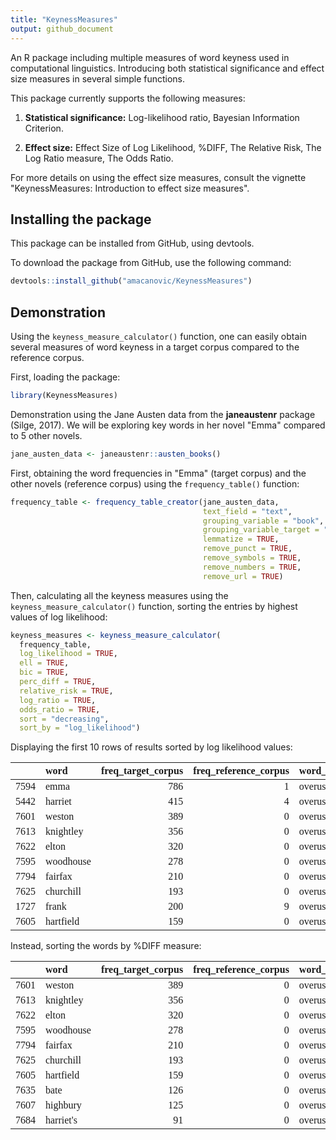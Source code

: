 ```yaml
---
title: "KeynessMeasures"
output: github_document
---
```




An R package including multiple measures of word keyness used in computational
linguistics. Introducing both statistical significance and effect size
measures in several simple functions.


This package currently supports the following measures:

1.  **Statistical significance:** Log-likelihood ratio, Bayesian Information Criterion.

2.  **Effect size:** Effect Size of Log Likelihood, %DIFF, The Relative Risk,
The Log Ratio measure, The Odds Ratio.

For more details on using the effect size measures, consult the vignette 
"KeynessMeasures: Introduction to effect size measures". 

## Installing the package

This package can be installed from GitHub, using devtools. 

To download the package from GitHub, use the following command:

```r
devtools::install_github("amacanovic/KeynessMeasures")
```

## Demonstration

Using the `keyness_measure_calculator()` function, one can easily obtain
several measures of word keyness in a target corpus compared to the 
reference corpus.

First, loading the package:

```r
library(KeynessMeasures)
```


Demonstration using the Jane Austen data from the **janeaustenr** package (Silge, 2017).
We will be exploring key words in her novel "Emma" compared to 5 other novels.

```r
jane_austen_data <- janeaustenr::austen_books()
```

First, obtaining the word frequencies in "Emma" (target corpus) and the other
novels (reference corpus) using the `frequency_table()` function:

```r
frequency_table <- frequency_table_creator(jane_austen_data,
                                           text_field = "text",
                                           grouping_variable = "book",
                                           grouping_variable_target = "Emma",
                                           lemmatize = TRUE,
                                           remove_punct = TRUE,
                                           remove_symbols = TRUE,
                                           remove_numbers = TRUE,
                                           remove_url = TRUE)
```

Then, calculating all the keyness measures using the `keyness_measure_calculator()` function,
sorting the entries by highest values of log likelihood:


```r
keyness_measures <- keyness_measure_calculator(
  frequency_table,
  log_likelihood = TRUE,
  ell = TRUE,
  bic = TRUE,
  perc_diff = TRUE,
  relative_risk = TRUE,
  log_ratio = TRUE,
  odds_ratio = TRUE,
  sort = "decreasing",
  sort_by = "log_likelihood")
```

Displaying the first 10 rows of results sorted by log likelihood values:
<table class=" lightable-classic" style="font-family: Cambria; width: auto !important; margin-left: auto; margin-right: auto;">
 <thead>
  <tr>
   <th style="text-align:left;">   </th>
   <th style="text-align:left;"> word </th>
   <th style="text-align:right;"> freq_target_corpus </th>
   <th style="text-align:right;"> freq_reference_corpus </th>
   <th style="text-align:left;"> word_use </th>
   <th style="text-align:right;"> log_likelihood </th>
   <th style="text-align:right;"> ell </th>
   <th style="text-align:right;"> bic </th>
   <th style="text-align:right;"> perc_diff </th>
   <th style="text-align:right;"> relative_risk </th>
   <th style="text-align:right;"> log_ratio </th>
   <th style="text-align:right;"> odds_ratio </th>
  </tr>
 </thead>
<tbody>
  <tr>
   <td style="text-align:left;"> 7594 </td>
   <td style="text-align:left;"> emma </td>
   <td style="text-align:right;"> 786 </td>
   <td style="text-align:right;"> 1 </td>
   <td style="text-align:left;"> overuse </td>
   <td style="text-align:right;"> 2350.3189 </td>
   <td style="text-align:right;"> 0.0006281 </td>
   <td style="text-align:right;"> 2336.8255 </td>
   <td style="text-align:right;"> 2.751670e+05 </td>
   <td style="text-align:right;"> 2752.6701 </td>
   <td style="text-align:right;"> 11.426616 </td>
   <td style="text-align:right;"> 2766.17371 </td>
  </tr>
  <tr>
   <td style="text-align:left;"> 5442 </td>
   <td style="text-align:left;"> harriet </td>
   <td style="text-align:right;"> 415 </td>
   <td style="text-align:right;"> 4 </td>
   <td style="text-align:left;"> overuse </td>
   <td style="text-align:right;"> 1205.6112 </td>
   <td style="text-align:right;"> 0.0003670 </td>
   <td style="text-align:right;"> 1192.1178 </td>
   <td style="text-align:right;"> 3.623455e+04 </td>
   <td style="text-align:right;"> 363.3455 </td>
   <td style="text-align:right;"> 8.505198 </td>
   <td style="text-align:right;"> 364.28214 </td>
  </tr>
  <tr>
   <td style="text-align:left;"> 7601 </td>
   <td style="text-align:left;"> weston </td>
   <td style="text-align:right;"> 389 </td>
   <td style="text-align:right;"> 0 </td>
   <td style="text-align:left;"> overuse </td>
   <td style="text-align:right;"> 1170.5395 </td>
   <td style="text-align:right;"> 0.0003623 </td>
   <td style="text-align:right;"> 1157.0461 </td>
   <td style="text-align:right;"> 2.416870e+17 </td>
   <td style="text-align:right;"> Inf </td>
   <td style="text-align:right;"> 11.411857 </td>
   <td style="text-align:right;"> Inf </td>
  </tr>
  <tr>
   <td style="text-align:left;"> 7613 </td>
   <td style="text-align:left;"> knightley </td>
   <td style="text-align:right;"> 356 </td>
   <td style="text-align:right;"> 0 </td>
   <td style="text-align:left;"> overuse </td>
   <td style="text-align:right;"> 1071.2392 </td>
   <td style="text-align:right;"> 0.0003383 </td>
   <td style="text-align:right;"> 1057.7458 </td>
   <td style="text-align:right;"> 2.211840e+17 </td>
   <td style="text-align:right;"> Inf </td>
   <td style="text-align:right;"> 11.283964 </td>
   <td style="text-align:right;"> Inf </td>
  </tr>
  <tr>
   <td style="text-align:left;"> 7622 </td>
   <td style="text-align:left;"> elton </td>
   <td style="text-align:right;"> 320 </td>
   <td style="text-align:right;"> 0 </td>
   <td style="text-align:left;"> overuse </td>
   <td style="text-align:right;"> 962.9117 </td>
   <td style="text-align:right;"> 0.0003117 </td>
   <td style="text-align:right;"> 949.4183 </td>
   <td style="text-align:right;"> 1.988170e+17 </td>
   <td style="text-align:right;"> Inf </td>
   <td style="text-align:right;"> 11.130159 </td>
   <td style="text-align:right;"> Inf </td>
  </tr>
  <tr>
   <td style="text-align:left;"> 7595 </td>
   <td style="text-align:left;"> woodhouse </td>
   <td style="text-align:right;"> 278 </td>
   <td style="text-align:right;"> 0 </td>
   <td style="text-align:left;"> overuse </td>
   <td style="text-align:right;"> 836.5295 </td>
   <td style="text-align:right;"> 0.0002800 </td>
   <td style="text-align:right;"> 823.0361 </td>
   <td style="text-align:right;"> 1.727223e+17 </td>
   <td style="text-align:right;"> Inf </td>
   <td style="text-align:right;"> 10.927172 </td>
   <td style="text-align:right;"> Inf </td>
  </tr>
  <tr>
   <td style="text-align:left;"> 7794 </td>
   <td style="text-align:left;"> fairfax </td>
   <td style="text-align:right;"> 210 </td>
   <td style="text-align:right;"> 0 </td>
   <td style="text-align:left;"> overuse </td>
   <td style="text-align:right;"> 631.9108 </td>
   <td style="text-align:right;"> 0.0002269 </td>
   <td style="text-align:right;"> 618.4174 </td>
   <td style="text-align:right;"> 1.304737e+17 </td>
   <td style="text-align:right;"> Inf </td>
   <td style="text-align:right;"> 10.522476 </td>
   <td style="text-align:right;"> Inf </td>
  </tr>
  <tr>
   <td style="text-align:left;"> 7625 </td>
   <td style="text-align:left;"> churchill </td>
   <td style="text-align:right;"> 193 </td>
   <td style="text-align:right;"> 0 </td>
   <td style="text-align:left;"> overuse </td>
   <td style="text-align:right;"> 580.7561 </td>
   <td style="text-align:right;"> 0.0002133 </td>
   <td style="text-align:right;"> 567.2627 </td>
   <td style="text-align:right;"> 1.199115e+17 </td>
   <td style="text-align:right;"> Inf </td>
   <td style="text-align:right;"> 10.400688 </td>
   <td style="text-align:right;"> Inf </td>
  </tr>
  <tr>
   <td style="text-align:left;"> 1727 </td>
   <td style="text-align:left;"> frank </td>
   <td style="text-align:right;"> 200 </td>
   <td style="text-align:right;"> 9 </td>
   <td style="text-align:left;"> overuse </td>
   <td style="text-align:right;"> 532.1223 </td>
   <td style="text-align:right;"> 0.0001913 </td>
   <td style="text-align:right;"> 518.6289 </td>
   <td style="text-align:right;"> 7.682500e+03 </td>
   <td style="text-align:right;"> 77.8250 </td>
   <td style="text-align:right;"> 6.282162 </td>
   <td style="text-align:right;"> 77.92058 </td>
  </tr>
  <tr>
   <td style="text-align:left;"> 7605 </td>
   <td style="text-align:left;"> hartfield </td>
   <td style="text-align:right;"> 159 </td>
   <td style="text-align:right;"> 0 </td>
   <td style="text-align:left;"> overuse </td>
   <td style="text-align:right;"> 478.4467 </td>
   <td style="text-align:right;"> 0.0001852 </td>
   <td style="text-align:right;"> 464.9533 </td>
   <td style="text-align:right;"> 9.878722e+16 </td>
   <td style="text-align:right;"> Inf </td>
   <td style="text-align:right;"> 10.121113 </td>
   <td style="text-align:right;"> Inf </td>
  </tr>
</tbody>
</table>
Instead, sorting the words by %DIFF measure:

<table class=" lightable-classic" style="font-family: Cambria; width: auto !important; margin-left: auto; margin-right: auto;">
 <thead>
  <tr>
   <th style="text-align:left;">   </th>
   <th style="text-align:left;"> word </th>
   <th style="text-align:right;"> freq_target_corpus </th>
   <th style="text-align:right;"> freq_reference_corpus </th>
   <th style="text-align:left;"> word_use </th>
   <th style="text-align:right;"> log_likelihood </th>
   <th style="text-align:right;"> ell </th>
   <th style="text-align:right;"> bic </th>
   <th style="text-align:right;"> perc_diff </th>
   <th style="text-align:right;"> relative_risk </th>
   <th style="text-align:right;"> log_ratio </th>
   <th style="text-align:right;"> odds_ratio </th>
  </tr>
 </thead>
<tbody>
  <tr>
   <td style="text-align:left;"> 7601 </td>
   <td style="text-align:left;"> weston </td>
   <td style="text-align:right;"> 389 </td>
   <td style="text-align:right;"> 0 </td>
   <td style="text-align:left;"> overuse </td>
   <td style="text-align:right;"> 1170.5395 </td>
   <td style="text-align:right;"> 0.0003623 </td>
   <td style="text-align:right;"> 1157.0461 </td>
   <td style="text-align:right;"> 2.416870e+17 </td>
   <td style="text-align:right;"> Inf </td>
   <td style="text-align:right;"> 11.411857 </td>
   <td style="text-align:right;"> Inf </td>
  </tr>
  <tr>
   <td style="text-align:left;"> 7613 </td>
   <td style="text-align:left;"> knightley </td>
   <td style="text-align:right;"> 356 </td>
   <td style="text-align:right;"> 0 </td>
   <td style="text-align:left;"> overuse </td>
   <td style="text-align:right;"> 1071.2392 </td>
   <td style="text-align:right;"> 0.0003383 </td>
   <td style="text-align:right;"> 1057.7458 </td>
   <td style="text-align:right;"> 2.211840e+17 </td>
   <td style="text-align:right;"> Inf </td>
   <td style="text-align:right;"> 11.283964 </td>
   <td style="text-align:right;"> Inf </td>
  </tr>
  <tr>
   <td style="text-align:left;"> 7622 </td>
   <td style="text-align:left;"> elton </td>
   <td style="text-align:right;"> 320 </td>
   <td style="text-align:right;"> 0 </td>
   <td style="text-align:left;"> overuse </td>
   <td style="text-align:right;"> 962.9117 </td>
   <td style="text-align:right;"> 0.0003117 </td>
   <td style="text-align:right;"> 949.4183 </td>
   <td style="text-align:right;"> 1.988170e+17 </td>
   <td style="text-align:right;"> Inf </td>
   <td style="text-align:right;"> 11.130159 </td>
   <td style="text-align:right;"> Inf </td>
  </tr>
  <tr>
   <td style="text-align:left;"> 7595 </td>
   <td style="text-align:left;"> woodhouse </td>
   <td style="text-align:right;"> 278 </td>
   <td style="text-align:right;"> 0 </td>
   <td style="text-align:left;"> overuse </td>
   <td style="text-align:right;"> 836.5295 </td>
   <td style="text-align:right;"> 0.0002800 </td>
   <td style="text-align:right;"> 823.0361 </td>
   <td style="text-align:right;"> 1.727223e+17 </td>
   <td style="text-align:right;"> Inf </td>
   <td style="text-align:right;"> 10.927172 </td>
   <td style="text-align:right;"> Inf </td>
  </tr>
  <tr>
   <td style="text-align:left;"> 7794 </td>
   <td style="text-align:left;"> fairfax </td>
   <td style="text-align:right;"> 210 </td>
   <td style="text-align:right;"> 0 </td>
   <td style="text-align:left;"> overuse </td>
   <td style="text-align:right;"> 631.9108 </td>
   <td style="text-align:right;"> 0.0002269 </td>
   <td style="text-align:right;"> 618.4174 </td>
   <td style="text-align:right;"> 1.304737e+17 </td>
   <td style="text-align:right;"> Inf </td>
   <td style="text-align:right;"> 10.522476 </td>
   <td style="text-align:right;"> Inf </td>
  </tr>
  <tr>
   <td style="text-align:left;"> 7625 </td>
   <td style="text-align:left;"> churchill </td>
   <td style="text-align:right;"> 193 </td>
   <td style="text-align:right;"> 0 </td>
   <td style="text-align:left;"> overuse </td>
   <td style="text-align:right;"> 580.7561 </td>
   <td style="text-align:right;"> 0.0002133 </td>
   <td style="text-align:right;"> 567.2627 </td>
   <td style="text-align:right;"> 1.199115e+17 </td>
   <td style="text-align:right;"> Inf </td>
   <td style="text-align:right;"> 10.400688 </td>
   <td style="text-align:right;"> Inf </td>
  </tr>
  <tr>
   <td style="text-align:left;"> 7605 </td>
   <td style="text-align:left;"> hartfield </td>
   <td style="text-align:right;"> 159 </td>
   <td style="text-align:right;"> 0 </td>
   <td style="text-align:left;"> overuse </td>
   <td style="text-align:right;"> 478.4467 </td>
   <td style="text-align:right;"> 0.0001852 </td>
   <td style="text-align:right;"> 464.9533 </td>
   <td style="text-align:right;"> 9.878722e+16 </td>
   <td style="text-align:right;"> Inf </td>
   <td style="text-align:right;"> 10.121113 </td>
   <td style="text-align:right;"> Inf </td>
  </tr>
  <tr>
   <td style="text-align:left;"> 7635 </td>
   <td style="text-align:left;"> bate </td>
   <td style="text-align:right;"> 126 </td>
   <td style="text-align:right;"> 0 </td>
   <td style="text-align:left;"> overuse </td>
   <td style="text-align:right;"> 379.1465 </td>
   <td style="text-align:right;"> 0.0001570 </td>
   <td style="text-align:right;"> 365.6531 </td>
   <td style="text-align:right;"> 7.828421e+16 </td>
   <td style="text-align:right;"> Inf </td>
   <td style="text-align:right;"> 9.785510 </td>
   <td style="text-align:right;"> Inf </td>
  </tr>
  <tr>
   <td style="text-align:left;"> 7607 </td>
   <td style="text-align:left;"> highbury </td>
   <td style="text-align:right;"> 125 </td>
   <td style="text-align:right;"> 0 </td>
   <td style="text-align:left;"> overuse </td>
   <td style="text-align:right;"> 376.1374 </td>
   <td style="text-align:right;"> 0.0001562 </td>
   <td style="text-align:right;"> 362.6440 </td>
   <td style="text-align:right;"> 7.766291e+16 </td>
   <td style="text-align:right;"> Inf </td>
   <td style="text-align:right;"> 9.774015 </td>
   <td style="text-align:right;"> Inf </td>
  </tr>
  <tr>
   <td style="text-align:left;"> 7684 </td>
   <td style="text-align:left;"> harriet's </td>
   <td style="text-align:right;"> 91 </td>
   <td style="text-align:right;"> 0 </td>
   <td style="text-align:left;"> overuse </td>
   <td style="text-align:right;"> 273.8280 </td>
   <td style="text-align:right;"> 0.0001257 </td>
   <td style="text-align:right;"> 260.3346 </td>
   <td style="text-align:right;"> 5.653860e+16 </td>
   <td style="text-align:right;"> Inf </td>
   <td style="text-align:right;"> 9.316025 </td>
   <td style="text-align:right;"> Inf </td>
  </tr>
</tbody>
</table>


